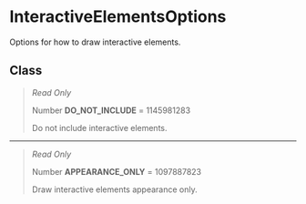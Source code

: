 # InteractiveElementsOptions
Options for how to draw interactive elements.

## Class
> *Read Only* 
> 
> Number **DO_NOT_INCLUDE** = 1145981283
> 
> Do not include interactive elements.
*** 
> *Read Only* 
> 
> Number **APPEARANCE_ONLY** = 1097887823
> 
> Draw interactive elements appearance only.

